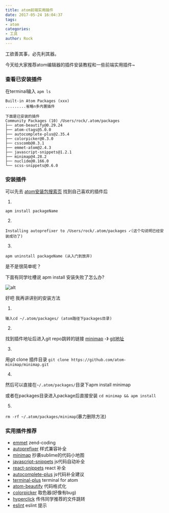 ```yaml
---
title: atom前端实用插件
date: 2017-05-24 16:04:37
tags:
- atom
categories:
- 工具
author: Rock
---
```



工欲善其事，必先利其器。

今天给大家推荐atom编辑器的插件安装教程和一些前端实用插件~

### 查看已安装插件

在terminal输入 
`
apm ls
`


```
Built-in Atom Packages (xxx)
.........省略n多内置插件

下面是已安装的插件
Community Packages (10) /Users/rock/.atom/packages
├── atom-beautify@0.29.24
├── atom-ctags@5.0.0
├── autocomplete-plus@2.35.4
├── colorpicker@0.3.0
├── csscomb@0.3.1
├── emmet-atom@2.4.3
├── javascript-snippets@1.2.1
├── minimap@4.28.2
├── nuclide@0.166.0
└── scss-snippets@0.6.0
```

### 安装插件

可以先去
[atom安装包搜索页](https://atom.io/packages)
找到自己喜欢的插件后

1.
`
apm install packageName
`

2.
```
Installing autoprefixer to /Users/rock/.atom/packages ✓(这个勾说明已经安装成功了)
```

3.
`
apm uninstall packageName (从入门到放弃)
`

是不是很简单呢？


下面有同学吐槽说 apm install 安装失败了怎么办?

![alt](http://imgsrc.baidu.com/forum/w%3D580/sign=39392c6bab773912c4268569c8188675/aa0229f33a87e950fa1099ba12385343faf2b4e7.jpg)

好吧 我再讲讲别的安装方法

1.
`
输入cd ~/.atom/packages/ (atom路径下packages目录)
`

2.
找到插件地址后进入git repo跳转的链接
[minimap](https://atom.io/packages/minimap) -》 [git地址](https://github.com/atom-minimap/minimap)

3.
用git clone 插件目录
`
git clone https://github.com/atom-minimap/minimap.git
`

4.
然后可以直接在`~/.atom/packages/`目录下apm install minimap

或者在packages目录进入package后直接安装 `cd minimap && apm install`

5.
`rm -rf ~/.atom/packages/minimap`(暴力删除方法)



### 实用插件推荐

*    [emmet](https://atom.io/packages/emmet)
		zend-coding
*    [autoprefixer](https://atom.io/packages/autoprefixer)
		样式兼容补全
*    [minimap](https://atom.io/packages/minimap)
		抄袭sublime的代码小地图
*    [javascript-snippets](https://atom.io/packages/javascript-snippets)
		js代码自动补全
*    [react-snippets](https://atom.io/packages/react-snippets)
		react 补全
*    [autocomplete-plus](https://atom.io/packages/autocomplete-plus)
		js代码补全建议
*    [terminal-plus](https://atom.io/packages/terminal-plus)
		terminal for atom
*    [atom-beautify](https://atom.io/packages/atom-beautify)
		代码格式化
*    [colorpicker](https://atom.io/packages/colorpicker)
		取色器(好像有bug)
*    [hyperclick](https://atom.io/packages/hyperclick)
		传伟同学推荐的文件跳转
*    [eslint](https://atom.io/packages/eslint)
		eslint 提示
		

		



